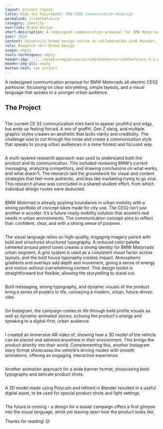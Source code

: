 ```yaml
---
layout: project-layout
title: Ride the Future&#58; BMW CE02 Communication Redesign
permalink: /ridethefuture
category: Identity
overline: Brand Design
short-description: A redesigned communication proposal for BMW Motorrads all-electric CE02 parkourer, focussing on clear storytelling, simple layouts, and a visual language that speaks to a younger urban audience.
year: 2024
context: University brand design course in collaboration with Mutabor, <br> California State University and BMW Motorrad
role: Research <br> Brand Design
scope: empty
tools-techniques: empty
header-img: ../../assets/img/projects/ridethefuture/ridethefuture-3-2.png
header-img-alt: empty
button-text: see project
---
```

 
<div class="project-intro"> 
    <p class="body-large"> 
    A redesigned communication proposal for BMW Motorrads all-electric CE02 parkourer, focussing on clear storytelling, simple layouts, and a visual language that speaks to a younger urban audience.
    </p>
</div>
<div class="project-chapter dropshadow-img"> 
    <div>
        <h2>The Project</h2>
        <div class="project-slide"> 
            <img src="assets/img/projects/ridethefuture/ridethefuture-01.png" alt="">
            <p class="body-regular">
                The current CE 02 communication tries hard to appear youthful and edgy, but ends up feeling forced. A mix of graffiti, Gen Z slang, and multiple graphic styles creates an aesthetic that lacks clarity and credibility. The challenge was to cut through the noise and create a communication style that speaks to young urban audiences in a more honest and focused way.
            </p>
        </div>
        <div class="project-slide"> 
            <img src="assets/img/projects/ridethefuture/ridethefuture-02.png" alt="">
            <p class="body-regular">
                A multi-layered research approach was used to understand both the product and its communication. This included reviewing BMW’s current messaging, analyzing competitors, and drawing conclusions on what works, and what doesn’t. The research laid the groundwork for visual and content strategies that feel more authentic, and less like marketing trying to go viral. This research phase was concluded in a shared student effort, from which individual design routes were deducted.
            </p>
        </div>
        <div class="project-slide"> 
            <img src="assets/img/projects/ridethefuture/ridethefuture-03.png" alt="">
            <p class="body-regular">
                BMW Motorrad is already pushing boundaries in urban mobility with a strong portfolio of concept bikes made for city use. The CE02 isn’t just another e-scooter: It’s a future-ready mobility solution that answers real needs in urban environments. The communication concept aims to reflect that: confident, clear, and with a strong sense of purpose.
            </p>
        </div>
        <div class="project-slide"> 
            <img src="assets/img/projects/ridethefuture/ridethefuture-04.png" alt="">
            <p class="body-regular">
              The visual language relies on high-quality, engaging imagery paired with bold and structured structured typography. A reduced color palette centered around petrol tones creates a strong identity for BMW Motorrads urban segment. A grid system is used as a consistent visual factor across layouts, and the bold house typoraphy creates impact. Atmospheric gradients and overlays add depth and movement, giving a sense of energy and motion without overwhelming  content. This design toolkit is straightforward but flexible, allowing the storytelling to stand out.
            </p>
        </div>
        <div class="project-slide"> 
            <img src="assets/img/projects/ridethefuture/ridethefuture-05.png" alt="">
            <p class="body-regular">
                Bold messaging, strong typography, and dynamic visuals of the product bring a series of posters to life, conveying a modern, urban, future-driven vibe.
            </p>
        </div>
        <div class="project-slide"> 
            <img src="assets/img/projects/ridethefuture/ridethefuture-06.png" alt="">
            <p class="body-regular">
                On Instagram, the campaign comes to life through bold profile visuals as well as dynamic animated stories, echoing the product's energy and speaking to a digital-first, urban audience.
            </p>
        </div>
        <div class="project-slide"> 
            <img src="assets/img/projects/ridethefuture/ridethefuture-07.png" alt="">
            <p class="body-regular">
                I created an immersive AR video of, showing how a 3D model of the vehicle can be placed and admired anywhere in their environment. This brings the product directly into their world. Complementing this, another Instagram story format showcases the vehicle’s driving modes with smooth animations, offering an engaging, interactive experience.
            </p>
        </div>
        <div class="project-slide"> 
            <img src="assets/img/projects/ridethefuture/ridethefuture-08.png" alt="">
            <p class="body-regular">
                Another animation approach for a wide banner format, showcasing bold typography and delicate product shots.
            </p>
        </div>
        <div class="project-slide"> 
            <img src="assets/img/projects/ridethefuture/ridethefuture-09.png" alt="">
            <p class="body-regular">
                A 3D model made using Polycam and refined in Blender resulted in a useful digital asset, to be used for special product shots and light settings. 
            </p>
        </div>
        <div class="project-slide"> 
            <img src="assets/img/projects/ridethefuture/ridethefuture-10.png" alt="">
            <p class="body-regular">
                The future is coming – a design for a teaser campaign offers a first glimpse into the visual language, while yet leaving open how the product looks like.
            </p>
        </div>
    </div>
</div>
<p class="body-regular">
    Thanks for reading! 😊
</p>





